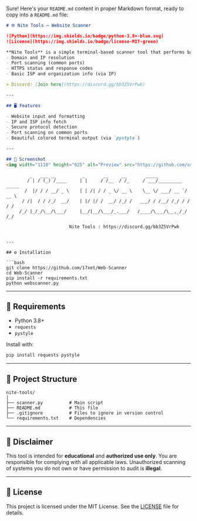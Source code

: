 Sure! Here's your `README.md` content in proper Markdown format, ready to copy into a `README.md` file:

```markdown
# 🌐 Nite Tools – Website Scanner

![Python](https://img.shields.io/badge/python-3.8+-blue.svg)
![License](https://img.shields.io/badge/license-MIT-green)

**Nite Tools** is a simple terminal-based scanner tool that performs basic reconnaissance on websites, including:
- Domain and IP resolution
- Port scanning (common ports)
- HTTPS status and response codes
- Basic ISP and organization info (via IP)

> Discord: [Join here](https://discord.gg/bb3Z5VrPwk)

---

## 🖥️ Features

- Website input and formatting
- IP and ISP info fetch
- Secure protocol detection
- Port scanning on common ports
- Beautiful colored terminal output (via `pystyle`)

---

## 📸 Screenshot
<img width="1110" height="625" alt="Preview" src="https://github.com/user-attachments/assets/1466c9dd-66d0-4c4b-87df-c31c05dcb0c5" />

```

```
         _   ___ __          _       __     __       _____                
        / | / (_) /____     | |     / /__  / /_     / ___/_________ _____ 
       /  |/ / / __/ _ \    | | /| / / _ \/ __ \    \__ \/ ___/ __ `/ __ \                           
      / /|  / / /_/  __/    | |/ |/ /  __/ /_/ /   ___/ / /__/ /_/ / / / /
     /_/ |_/_/\__/\___/     |__/|__/\___/_.___/   /____/\___/\__,_/_/ /_/ 

                        Nite Tools : https://discord.gg/bb3Z5VrPwk
```

````

---

## ⚙️ Installation

```bash
git clone https://github.com/17xet/Web-Scanner
cd Web-Scanner
pip install -r requirements.txt
python webscanner.py
````

---

## 🧰 Requirements

* Python 3.8+
* `requests`
* `pystyle`

Install with:

```bash
pip install requests pystyle
```

---

## 📁 Project Structure

```
nite-tools/
│
├── scanner.py          # Main script
├── README.md           # This file
├── .gitignore          # Files to ignore in version control
└── requirements.txt    # Dependencies
```

---

## 🚨 Disclaimer

This tool is intended for **educational** and **authorized use only**. You are responsible for complying with all applicable laws. Unauthorized scanning of systems you do not own or have permission to audit is **illegal**.

---

## 📄 License

This project is licensed under the MIT License. See the [LICENSE](LICENSE) file for details.

```
